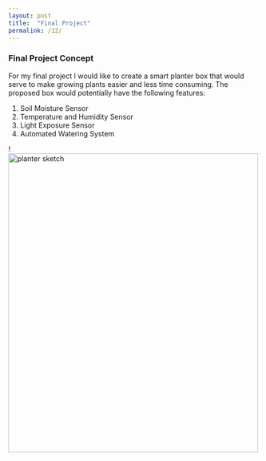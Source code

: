 ```yaml
---
layout: post
title:  "Final Project"
permalink: /12/
---
```


### Final Project Concept

For my final project I would like to create a smart planter box that would serve to make growing plants easier and less time consuming. The proposed box would potentially have the following features:

1. Soil Moisture Sensor
2. Temperature and Humidity Sensor
3. Light Exposure Sensor
4. Automated Watering System


!<img src="planter-idea.jpg" alt="planter sketch" style="width:500px;height:600px;">



